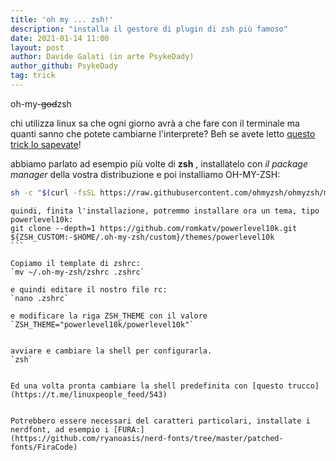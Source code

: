 ```yaml
---
title: 'oh my ... zsh!'
description: "installa il gestore di plugin di zsh più famoso"
date: 2021-01-14 11:00
layout: post
author: Davide Galati (in arte PsykeDady)
author_github: PsykeDady
tag: trick
---
```


oh-my-~~god~~zsh

chi utilizza linux sa che ogni giorno avrà a che fare con il terminale
ma quanti sanno che potete cambiarne l'interprete? Beh se avete letto [questo trick lo sapevate](https://t.me/linuxpeople_feed/543)!

abbiamo parlato ad esempio più volte di **zsh** , installatelo con *il package manager* della vostra distribuzione e poi installiamo OH-MY-ZSH:
```bash
sh -c "$(curl -fsSL https://raw.githubusercontent.com/ohmyzsh/ohmyzsh/master/tools/install.sh)" 
```

````
quindi, finita l'installazione, potremmo installare ora un tema, tipo powerlevel10k:
git clone --depth=1 https://github.com/romkatv/powerlevel10k.git ${ZSH_CUSTOM:-$HOME/.oh-my-zsh/custom}/themes/powerlevel10k
```

Copiamo il template di zshrc: 
`mv ~/.oh-my-zsh/zshrc .zshrc`

e quindi editare il nostro file rc:
`nano .zshrc`

e modificare la riga ZSH_THEME con il valore
`ZSH_THEME="powerlevel10k/powerlevel10k"`
 

avviare e cambiare la shell per configurarla.
`zsh`
 

Ed una volta pronta cambiare la shell predefinita con [questo trucco](https://t.me/linuxpeople_feed/543) 


Potrebbero essere necessari del caratteri particolari, installate i nerdfont, ad esempio i [FURA:]
(https://github.com/ryanoasis/nerd-fonts/tree/master/patched-fonts/FiraCode)
